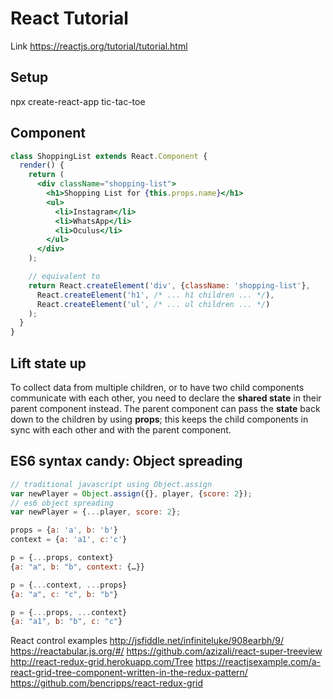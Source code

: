 # React Tutorial

Link
<https://reactjs.org/tutorial/tutorial.html>

## Setup

npx create-react-app tic-tac-toe

## Component

``` jsx
class ShoppingList extends React.Component {
  render() {
    return (
      <div className="shopping-list">
        <h1>Shopping List for {this.props.name}</h1>
        <ul>
          <li>Instagram</li>
          <li>WhatsApp</li>
          <li>Oculus</li>
        </ul>
      </div>
    );

    // equivalent to
    return React.createElement('div', {className: 'shopping-list'},
      React.createElement('h1', /* ... h1 children ... */),
      React.createElement('ul', /* ... ul children ... */)
    );
  }
}
```

## Lift state up

To collect data from multiple children, or to have two child components communicate with each other, you need to declare the **shared state** in their parent component instead. The parent component can pass the **state** back down to the children by using **props**; this keeps the child components in sync with each other and with the parent component.

## ES6 syntax candy: Object spreading

``` javascript
// traditional javascript using Object.assign
var newPlayer = Object.assign({}, player, {score: 2});
// es6 object spreading
var newPlayer = {...player, score: 2};

props = {a: 'a', b: 'b'}
context = {a: 'a1', c:'c'}

p = {...props, context}
{a: "a", b: "b", context: {…}}

p = {...context, ...props}
{a: "a", c: "c", b: "b"}

p = {...props, ...context}
{a: "a1", b: "b", c: "c"}
```

React control examples
http://jsfiddle.net/infiniteluke/908earbh/9/
https://reactabular.js.org/#/
https://github.com/azizali/react-super-treeview
http://react-redux-grid.herokuapp.com/Tree
https://reactjsexample.com/a-react-grid-tree-component-written-in-the-redux-pattern/
https://github.com/bencripps/react-redux-grid

